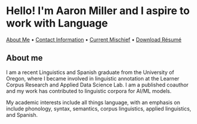 # Hello! I'm Aaron Miller and I aspire to work with Language

<p>
<a href="https://amille929.github.io/">About Me</a>
• <a href="https://amille929.github.io/docs/contact">Contact Information</a>
• <a href="https://amille929.github.io/docs/current_mischief">Current Mischief</a>
• <a href="https://github.com/Amille929/Amille929.github.io/files/10572139/A_Miller.resume.docx">Download Résumé</a>
</p>

## About me
I am a recent Linguistics and Spanish graduate from the University of Oregon, where I became involved in linguistic annotation at the Learner Corpus Research and Applied Data Science Lab. I am a published coauthor and my work has contributed to linguistic corpora for AI/ML models.

My academic interests include all things language, with an emphasis on include phonology, syntax, semantics, corpus linguistics, applied linguistics, and Spanish.